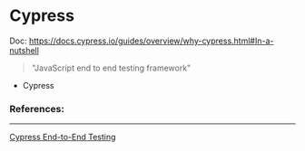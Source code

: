 # Cypress

Doc: https://docs.cypress.io/guides/overview/why-cypress.html#In-a-nutshell

> "JavaScript end to end testing framework"

- Cypress

### References:

---

[Cypress End-to-End Testing](https://www.youtube.com/watch?v=7N63cMKosIE)